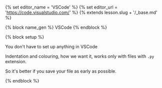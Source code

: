 {% set editor_name = 'VSCode' %}
{% set editor_url = 'https://code.visualstudio.com/' %}
{% extends lesson.slug + '/_base.md' %}

{% block name_gen %} VSCode {% endblock %}

{% block setup %}

You don't have to set up anything in VSCode

Indentation and colouring, how we want it, works only with files with `.py`
extension.

So it's better if you save your file as early as possible.
<!-- ## Code style - not a mandatory step

There is just one thing missing in VSCode by default: plug-in for checking
code style

As every written language Python also has its typographic rules.
You can find them here in [PEP8](https://www.python.org/dev/peps/pep-0008/) document.

If you don't want to remember them just install plug-in which will always
notice you if you violate some.
Firstly we will have to install special library which takes care of this.

If you have never worked with command line before, you can skip the linter installation and we can go through it at the actual course.
Otherwise write into your command line:

```console
$ python3 -m pip install flake8
```

And now just install the plug-in.
Open the Command Palette (Ctrl+Shift+P) and select the Python: Select Linter command.
This ask you to install required packages or choose from previously installed. 
Choose previously installed flake8 if possible.

If you have any troubles with this step, feel free to reach to us. -->

{% endblock %}
